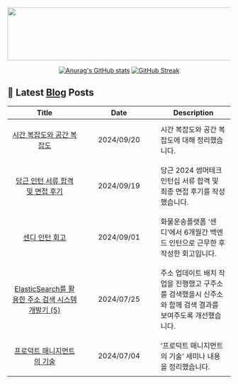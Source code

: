 
<a href="https://github.com/shkisme/gitanimals">
  <img src="https://render.gitanimals.org/lines/shkisme?pet-id=855" width="1000" height="120"/>
</a>

<div align = "center">
  
[![Anurag's GitHub stats](https://github-readme-stats.vercel.app/api?username=shkisme&rank_icon=github&include_all_commits=true&count_private=true&show_icons=true&theme=shades-of-purple&show=reviews,discussions_started,discussions_answered,prs_merged,prs_merged_percentage)](https://github.com/anuraghazra/github-readme-stats) 
[![GitHub Streak](https://streak-stats.demolab.com?user=shkisme&theme=shades-of-purple&card_width=350)](https://git.io/streak-stats)  
</div>

## 📝 Latest [Blog](https://shkisme.vercel.app/) Posts

<table style="width: 100%; text-align: center;"><thead>
<tr>
    <th>Title</th>
    <th>Date</th>
    <th>Description</th>
</tr>
</thead><tbody>
<tr>
        <td style="width: 33%; padding: 10px;">
            <a href="https://shkisme.vercel.app/Time-Space-Complexity">시간 복잡도와 공간 복잡도</a>
        </td>
        <td style="width: 33%; padding: 10px;">2024/09/20</td>
        <td style="width: 33%; padding: 10px; text-align: left;">시간 복잡도와 공간 복잡도에 대해 정리했습니다.</td>
    </tr>
    <tr>
        <td style="width: 33%; padding: 10px;">
            <a href="https://shkisme.vercel.app/daangn-intern-interview">당근 인턴 서류 합격 및 면접 후기</a>
        </td>
        <td style="width: 33%; padding: 10px;">2024/09/19</td>
        <td style="width: 33%; padding: 10px; text-align: left;">당근 2024 썸머테크 인턴십 서류 합격 및 최종 면접 후기를 작성했습니다.</td>
    </tr>
    <tr>
        <td style="width: 33%; padding: 10px;">
            <a href="https://shkisme.vercel.app/sendy-intern-retrospect">센디 인턴 회고</a>
        </td>
        <td style="width: 33%; padding: 10px;">2024/09/01</td>
        <td style="width: 33%; padding: 10px; text-align: left;">화물운송플랫폼 ‘센디’에서 6개월간 백엔드 인턴으로 근무한 후 작성한 회고입니다.</td>
    </tr>
    <tr>
        <td style="width: 33%; padding: 10px;">
            <a href="https://shkisme.vercel.app/ElasticSearch-Juso-Search-5">ElasticSearch를 활용한 주소 검색 시스템 개발기 (5)</a>
        </td>
        <td style="width: 33%; padding: 10px;">2024/07/25</td>
        <td style="width: 33%; padding: 10px; text-align: left;">주소 업데이트 배치 작업을 진행했고 구주소를 검색했을시 신주소와 함께 검색 결과를 보여주도록 개선했습니다.</td>
    </tr>
    <tr>
        <td style="width: 33%; padding: 10px;">
            <a href="https://shkisme.vercel.app/product-management-skill">프로덕트 매니지먼트의 기술</a>
        </td>
        <td style="width: 33%; padding: 10px;">2024/07/04</td>
        <td style="width: 33%; padding: 10px; text-align: left;">‘프로덕트 매니지먼트의 기술’ 세미나 내용을 정리했습니다.</td>
    </tr>
    </tbody></table>
